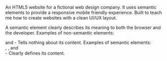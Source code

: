 An HTML5 website for a fictional web design company. It uses semantic elements to provide a responsive mobile friendly experience. Built to teach me how to create websites with a clean UI/UX layout.

A semantic element clearly describes its meaning to both the browser and the developer.
Examples of non-semantic elements: <div> and <span> - Tells nothing about its content.
Examples of semantic elements: <form>, <table>, and <article> - Clearly defines its content.
